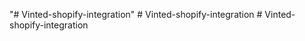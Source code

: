 "# Vinted-shopify-integration" 
#   V i n t e d - s h o p i f y - i n t e g r a t i o n  
 #   V i n t e d - s h o p i f y - i n t e g r a t i o n  
 